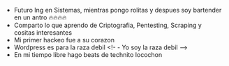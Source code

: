 - Futuro Ing en Sistemas, mientras pongo rolitas y  despues soy bartender en un antro 🔥🔥🔥🔥
- Comparto lo que aprendo de Criptografia, Pentesting, Scraping y cositas interesantes 
- Mi primer hackeo fue a su corazon 
- Wordpress es para la raza debil  <!- - Yo soy la raza debil -->
- En mi tiempo libre hago beats de technito locochon 

